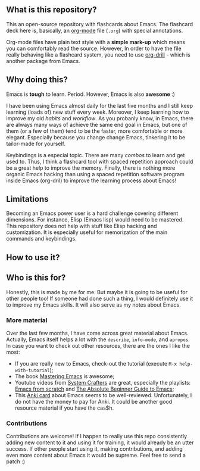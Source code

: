 
## What is this repository?

This an open-source repository with flashcards about Emacs. The flashcard deck here is, basically, an [org-mode](https://en.wikipedia.org/wiki/Org-mode) file (`.org`) with special annotations. 

Org-mode files have plain text style with a **simple mark-up** which means you can comfortably read the source. However, In order to have the file really behaving like a flashcard system, you need to use [org-drill](https://orgmode.org/worg/org-contrib/org-drill.html) - which is another package from Emacs.

## Why doing this?

Emacs is **tough** to learn. Period. However, Emacs is also **awesome** :)

I have been using Emacs almost daily for the last five months and I still keep learning (loads of) new stuff every week. Moreover, I keep learning how to improve my old _habits_ and _workflow_. As you probanly know, in Emacs, there are always many ways of achieve the same end goal in Emacs, but one of them (or a few of them) tend to be the faster, more comfortable or more elegant. Especially because you change change Emacs, tinkering it to be tailor-made for yourself.

Keybindings is a especial topic. There are many _combos_ to learn and get used to. Thus, I think a flashcard tool with spaced repetition approach could be a great help to improve the memory. Finally, there is nothing more organic Emacs hacking than using a spaced repetition software program inside Emacs (org-dril) to improve the learning process about Emacs!


## Limitations

Becoming an Emacs power user is a hard challenge covering different dimensions. For instance, Elisp (Emacs lisp) would need to be mastered. This repository does not help with stuff like Elisp hacking and customization. It is especially useful for memorization of the main commands and keybindings.

## How to use it?

## Who is this for?

Honestly, this is made by me for me. But maybe it is going to be useful for other people too! If someone had done such a thing, I would definitely use it to improve my Emacs skills. It will also serve as my notes about Emacs.

### More material

Over the last few months, I have come across great material about Emacs. Actually, Emacs itself helps a lot with the `describe`, `info-mode`, and `apropos`. In case you want to check out other resources, there are the ones I like the most:

- If you are really new to Emacs, check-out the tutorial (execute `M-x help-with-tutorial`);
- The book [Mastering Emacs](https://www.masteringemacs.org/) is awesome;
- Youtube videos from [System Crafters](https://www.youtube.com/c/SystemCrafters) are great, especially the playlists: [Emacs from scratch](https://www.youtube.com/watch?v=74zOY-vgkyw&list=PLEoMzSkcN8oPH1au7H6B7bBJ4ZO7BXjSZ) and [The Absolute Beginner Guide to Emacs](https://www.youtube.com/watch?v=48JlgiBpw_I&list=PLEoMzSkcN8oPZvSdewHG8uApD7THlLLCV);
- This [Anki card](https://ankiweb.net/shared/info/2000749682) about Emacs seems to be well-reviewed. Unfortunately, I do not have the money to pay for Anki. It could be another good resource material if you have the cas$h. 

### Contributions

Contributions are welcome! If I happen to really use this repo consistently adding new content to it and using it for training, it would already be an utter success. If other people start using it, making contributions, and adding even more content about Emacs it would be supreme. Feel free to send a patch :)

